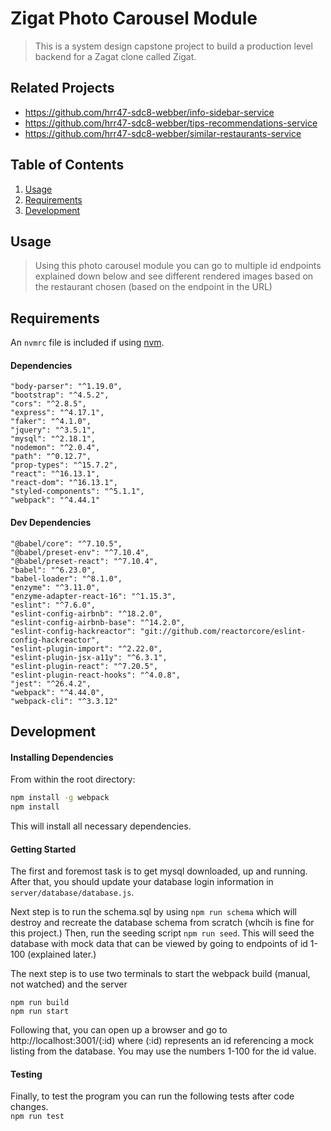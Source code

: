 # Zigat Photo Carousel Module

> This is a system design capstone project to build a production level backend for a Zagat clone called Zigat.

## Related Projects

  - https://github.com/hrr47-sdc8-webber/info-sidebar-service
  - https://github.com/hrr47-sdc8-webber/tips-recommendations-service
  - https://github.com/hrr47-sdc8-webber/similar-restaurants-service

## Table of Contents

1. [Usage](#Usage)
1. [Requirements](#requirements)
1. [Development](#development)

## Usage

> Using this photo carousel module you can go to multiple id endpoints explained down below and see different rendered images based on the restaurant chosen (based on the endpoint in the URL)

## Requirements

An `nvmrc` file is included if using [nvm](https://github.com/creationix/nvm).

#### Dependencies
    "body-parser": "^1.19.0",
    "bootstrap": "^4.5.2",
    "cors": "^2.8.5",
    "express": "^4.17.1",
    "faker": "^4.1.0",
    "jquery": "^3.5.1",
    "mysql": "^2.18.1",
    "nodemon": "^2.0.4",
    "path": "^0.12.7",
    "prop-types": "^15.7.2",
    "react": "^16.13.1",
    "react-dom": "^16.13.1",
    "styled-components": "^5.1.1",
    "webpack": "^4.44.1"

#### Dev Dependencies
    "@babel/core": "^7.10.5",
    "@babel/preset-env": "^7.10.4",
    "@babel/preset-react": "^7.10.4",
    "babel": "^6.23.0",
    "babel-loader": "^8.1.0",
    "enzyme": "^3.11.0",
    "enzyme-adapter-react-16": "^1.15.3",
    "eslint": "^7.6.0",
    "eslint-config-airbnb": "^18.2.0",
    "eslint-config-airbnb-base": "^14.2.0",
    "eslint-config-hackreactor": "git://github.com/reactorcore/eslint-config-hackreactor",
    "eslint-plugin-import": "^2.22.0",
    "eslint-plugin-jsx-a11y": "^6.3.1",
    "eslint-plugin-react": "^7.20.5",
    "eslint-plugin-react-hooks": "^4.0.8",
    "jest": "^26.4.2",
    "webpack": "^4.44.0",
    "webpack-cli": "^3.3.12"

## Development

#### Installing Dependencies

From within the root directory:

```sh
npm install -g webpack
npm install
```
This will install all necessary dependencies.

#### Getting Started

The first and foremost task is to get mysql downloaded, up and running.  After that, you should update your database login information in ```server/database/database.js```.

Next step is to run the schema.sql by using ```npm run schema``` which will destroy and recreate the database schema from scratch (whcih is fine for this project.) Then, run the seeding script ```npm run seed```. This will seed the database with mock data that can be viewed by going to endpoints of id 1-100 (explained later.)

The next step is to use two terminals to start the webpack build (manual, not watched) and the server
```
npm run build
npm run start
```
Following that, you can open up a browser and go to http://localhost:3001/(:id) where (:id) represents an id referencing a mock listing from the database.  You may use the numbers 1-100 for the id value.

#### Testing

Finally, to test the program you can run the following tests after code changes.  
```npm run test```  
